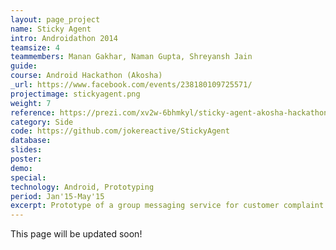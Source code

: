 ```yaml
---
layout: page_project
name: Sticky Agent
intro: Androidathon 2014
teamsize: 4
teammembers: Manan Gakhar, Naman Gupta, Shreyansh Jain	
guide:
course: Android Hackathon (Akosha)
_url: https://www.facebook.com/events/238180109725571/
projectimage: stickyagent.png
weight: 7
reference: https://prezi.com/xv2w-6bhmkyl/sticky-agent-akosha-hackathon/
category: Side
code: https://github.com/jokereactive/StickyAgent
database:
slides: 
poster: 
demo:
special:
technology: Android, Prototyping
period: Jan'15-May'15
excerpt: Prototype of a group messaging service for customer complaint redressal. The idea is to reconnect with the same agent on our issue follow-up to remove the requirement of the customre explaining his/her problem again(Hence, the word "sticky"). Our team finished in the top 10 among 25 teams.
---
```

This page will be updated soon!